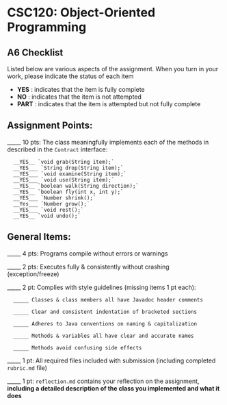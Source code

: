 # CSC120: Object-Oriented Programming
## A6 Checklist

Listed below are various aspects of the assignment.  When you turn in your work, please indicate the status of each item

- **YES** : indicates that the item is fully complete
- **NO** : indicates that the item is not attempted
- **PART** : indicates that the item is attempted but not fully complete


## Assignment Points:

_____ 10 pts: The class meaningfully implements each of the methods in described in the `Contract` interface:

      __YES__ `void grab(String item);`
      __YES___ `String drop(String item);`
      __YES___ `void examine(String item);`
      __YES___ `void use(String item);`
      __YES__ `boolean walk(String direction);`
      __YES__ `boolean fly(int x, int y);`
      __YES___ `Number shrink();`
      __Yes___ `Number grow();`
      __YES___ `void rest();`
      __YES__ `void undo();`


## General Items:

_____ 4 pts: Programs compile without errors or warnings

_____ 2 pts: Executes fully & consistently without crashing (exception/freeze)

_____ 2 pt: Complies with style guidelines (missing items 1 pt each):

      _____ Classes & class members all have Javadoc header comments

      _____ Clear and consistent indentation of bracketed sections

      _____ Adheres to Java conventions on naming & capitalization

      _____ Methods & variables all have clear and accurate names

      _____ Methods avoid confusing side effects

_____ 1 pt: All required files included with submission (including completed `rubric.md` file)

_____ 1 pt: `reflection.md` contains your reflection on the assignment, **including a detailed description of the class you implemented and what it does**
